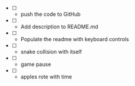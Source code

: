 - [ ] - push the code to GitHub
- [ ] - Add description to README.md
- [ ] - Populate the readme with keyboard controls
- [ ] - snake collision with itself
- [ ] - game pause
- [ ] - apples rote with time
